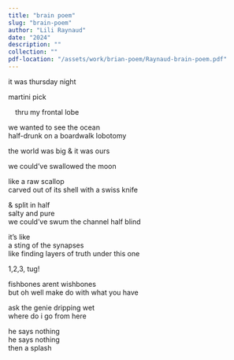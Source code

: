 ```yaml
---
title: "brain poem"
slug: "brain-poem"
author: "Lili Raynaud"
date: "2024"
description: ""
collection: ""
pdf-location: "/assets/work/brian-poem/Raynaud-brain-poem.pdf"
---
```


it was thursday night

martini
pick

&ensp;&ensp;thru my frontal lobe

we wanted to see the ocean  
half-drunk on a boardwalk lobotomy

the world was big & it was ours

we could’ve swallowed the moon

like a raw scallop  
carved out of its shell with a swiss knife

& split in half  
salty and pure  
we could’ve swum the channel half blind

it’s like  
a sting of the synapses  
like finding layers of truth under this one

1,2,3, tug!

fishbones arent wishbones  
but oh well make do with what you have

ask the genie dripping wet  
where do i go from here

he says nothing  
he says nothing  
then a splash
